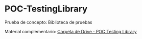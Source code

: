 # POC-TestingLibrary
Prueba de concepto: Biblioteca de pruebas

Material complementario: [Carpeta de Drive - POC Testing Library](https://drive.google.com/drive/folders/1hbJCfaeBJm5XunBNieSR563G9kzKwl3M?usp=drive_link)

